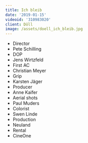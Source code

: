 ```yaml
---
title: Ich bleib
date: '2019-01-15'
videoid: '310983020'
client: Döll
image: /assets/doell_ich_bleib.jpg
---
```

* Director 
* Pete Schilling 
* DOP
* Jens Wirtzfeld
* First AC 
* Christian Meyer
* Grip 
* Karsten Jäger
* Producer
* Anne Kaifer
* Aerial shots
* Paul Muders
* Colorist
* Swen Linde
* Production
* Neuland
* Rental
* CineOne
